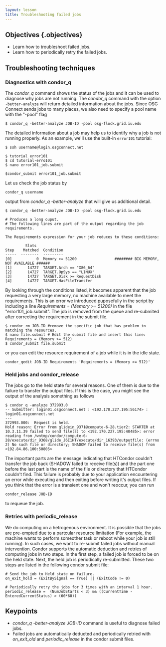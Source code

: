 ```yaml
---
layout: lesson
title: Troubleshooting failed jobs
---
```


## Objectives {.objectives}
*   Learn how to troubleshoot failed jobs.
*   Learn how to periodically retry the failed jobs.

## Troubleshooting techniques

### Diagnostics with condor_q

The *condor_q* command shows the status of the jobs and it can be used to diagnose why jobs are not 
running. The *condor_q* command with the option `-better-analyze` will return detailed
information about the jobs. Since OSG Connect sends jobs to many places, we also need to specify a pool name with the "-pool" flag

~~~
$ condor_q -better-analyze JOB-ID -pool osg-flock.grid.iu.edu
~~~

The detailed information about a job may help us to identify why a job is not running properly. 
As an example, we'll use the built-in `error101` tutorial:

~~~
$ ssh username@login.osgconnect.net

$ tutorial error101
$ cd tutorial-erro101
$ nano error101_job.submit

$condor_submit error101_job.submit 
~~~

Let us check the job status by

~~~
condor_q username
~~~

output from *condor_q -better-analyze* that will give us additional detail. 

~~~
$ condor_q -better-analyze JOB-ID -pool osg-flock.grid.iu.edu
 
# Produces a long ouput. 
# The following lines are part of the output regarding the job requirements.  

The Requirements expression for your job reduces to these conditions:

         Slots
Step    Matched  Condition
-----  --------  ---------
[0]           0  Memory >= 51200                 ######## BIG MEMORY, NOT AVAILABLE ###### 
[1]       14727  TARGET.Arch == "X86_64"
[2]       14727  TARGET.OpSys == "LINUX"
[3]       14727  TARGET.Disk >= RequestDisk
[4]       14727  TARGET.HasFileTransfer
~~~


By looking through the conditions listed, it becomes apparent that the job requesting a very 
large memory, no machine available to meet the requirements. This is an error we introduced 
puposefully in the script by including a line *Requirements = (Memory >= 51200)* in the file 
"error101_job.submit".   The job is removed from the queue and re-submited after 
correcting the requirement in the submit file. 

~~~
$ condor_rm JOB-ID #remove the specific job that has problem in matching the resources.
$ nano file.submit # Edit the submit file and insert this line: Requirements = (Memory >= 512)
$ condor_submit file.submit
~~~

or you can edit the resource requirement of a job while it is in the idle state. 

~~~
condor_qedit JOB-ID Requirements 'Requirements = (Memory >= 512)' 
~~~

### Held jobs and condor_release

The jobs go to the held state for several reasons. One of them is due to the failure to transfer the output
files. If this is the case, you might see the output of the analysis something as follows

~~~
$ condor_q -analyze 372993.0
-- Submitter: login01.osgconnect.net : <192.170.227.195:56174> : login01.osgconnect.net
---
372993.000:  Request is held.
Hold reason: Error from glidein_9371@compute-6-28.tier2: STARTER at 10.3.11.39 failed to send file(s) to <192.170.227.195:40485>: error reading from /wntmp/condor/compute-6-28/execute/dir_9368/glide_J6I1HT/execute/dir_16393/outputfile: (errno 2) No such file or directory; SHADOW failed to receive file(s) from <192.84.86.100:50805>
~~~

The important parts are the message indicating that HTCondor couldn't transfer the job 
back (SHADOW failed to receive file(s)) and the part one before the last part is the name of the 
file or directory that HTCondor couldn't find.  This failure is probably due to your application 
encountering an error while executing and then exiting before writing it's output files.  If you think 
that the error is a transient one and won't reoccur, you can run 

~~~
condor_release JOB-ID 
~~~
to requeue the job.

### Retries with periodic_release

We do computing on a hetrogenous environment. It is possible that the jobs are pre-empted due to a partcular
resource limitation (For example, the machine wants to perform someother task or reboot while your job 
is still running).  In such cases, we want to re-submit failed jobs without manual intervention. Condor 
supports the automatic deduction and retries of computing jobs in two steps.
In the first step, a failed job is forced to be on the held state.   Next, the held job is 
periodically re-submitted. These two steps are listed in the following condor submit file: 

~~~
# Send the job to Held state on failure. 
on_exit_hold = (ExitBySignal == True) || (ExitCode != 0)  

# Periodically retry the jobs for 3 times with an interval 1 hour.   
periodic_release =  (NumJobStarts < 3) && ((CurrentTime - EnteredCurrentStatus) > (60*60))
~~~

## Keypoints
*    *condor_q -better-analyze JOB-ID* command is useful to diagnose failed jobs. 
*    Failed jobs are automatically deducted and periodically retried  with *on_exit_old* and *periodic_release* in the condor submit files.
